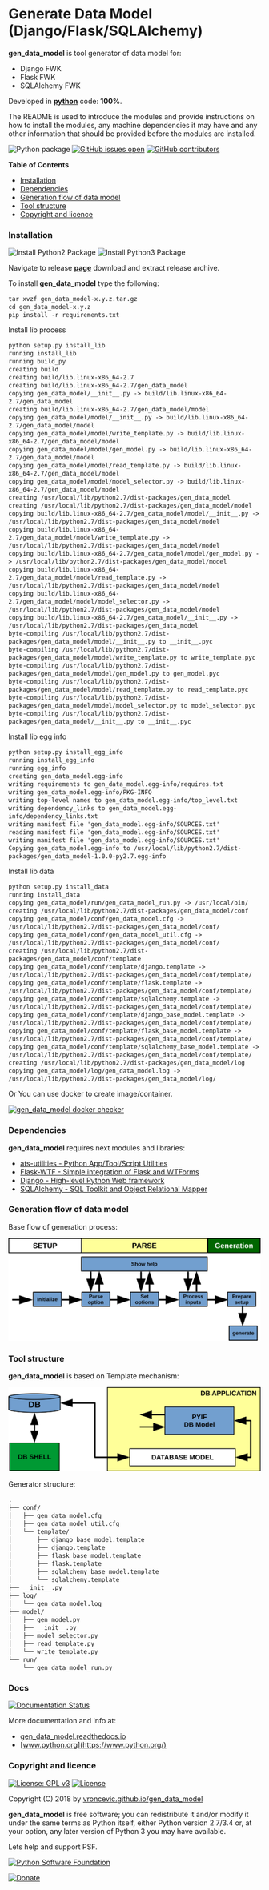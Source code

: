 # Generate Data Model (Django/Flask/SQLAlchemy)

**gen_data_model** is tool generator of data model for:

* Django FWK
* Flask FWK
* SQLAlchemy FWK

Developed in **[python](https://www.python.org/)** code: **100%**.

The README is used to introduce the modules and provide instructions on
how to install the modules, any machine dependencies it may have and any
other information that should be provided before the modules are installed.

![Python package](https://github.com/vroncevic/gen_data_model/workflows/Python%20package%20gen_data_model/badge.svg?branch=master) [![GitHub issues open](https://img.shields.io/github/issues/vroncevic/gen_data_model.svg)](https://github.com/vroncevic/gen_data_model/issues) [![GitHub contributors](https://img.shields.io/github/contributors/vroncevic/gen_data_model.svg)](https://github.com/vroncevic/gen_data_model/graphs/contributors)

<!-- START doctoc generated TOC please keep comment here to allow auto update -->
<!-- DON'T EDIT THIS SECTION, INSTEAD RE-RUN doctoc TO UPDATE -->
**Table of Contents**

- [Installation](#installation)
- [Dependencies](#dependencies)
- [Generation flow of data model](#generation-flow-of-data-model)
- [Tool structure](#tool-structure)
- [Copyright and licence](#copyright-and-licence)

<!-- END doctoc generated TOC please keep comment here to allow auto update -->

### Installation

![Install Python2 Package](https://github.com/vroncevic/gen_data_model/workflows/Install%20Python2%20Package%20gen_data_model/badge.svg?branch=master) ![Install Python3 Package](https://github.com/vroncevic/gen_data_model/workflows/Install%20Python3%20Package%20gen_data_model/badge.svg?branch=master)

Navigate to release **[page](https://github.com/vroncevic/gen_data_model/releases/tag/v1.0)** download and extract release archive.

To install **gen_data_model** type the following:

```
tar xvzf gen_data_model-x.y.z.tar.gz
cd gen_data_model-x.y.z
pip install -r requirements.txt
```

Install lib process
```
python setup.py install_lib
running install_lib
running build_py
creating build
creating build/lib.linux-x86_64-2.7
creating build/lib.linux-x86_64-2.7/gen_data_model
copying gen_data_model/__init__.py -> build/lib.linux-x86_64-2.7/gen_data_model
creating build/lib.linux-x86_64-2.7/gen_data_model/model
copying gen_data_model/model/__init__.py -> build/lib.linux-x86_64-2.7/gen_data_model/model
copying gen_data_model/model/write_template.py -> build/lib.linux-x86_64-2.7/gen_data_model/model
copying gen_data_model/model/gen_model.py -> build/lib.linux-x86_64-2.7/gen_data_model/model
copying gen_data_model/model/read_template.py -> build/lib.linux-x86_64-2.7/gen_data_model/model
copying gen_data_model/model/model_selector.py -> build/lib.linux-x86_64-2.7/gen_data_model/model
creating /usr/local/lib/python2.7/dist-packages/gen_data_model
creating /usr/local/lib/python2.7/dist-packages/gen_data_model/model
copying build/lib.linux-x86_64-2.7/gen_data_model/model/__init__.py -> /usr/local/lib/python2.7/dist-packages/gen_data_model/model
copying build/lib.linux-x86_64-2.7/gen_data_model/model/write_template.py -> /usr/local/lib/python2.7/dist-packages/gen_data_model/model
copying build/lib.linux-x86_64-2.7/gen_data_model/model/gen_model.py -> /usr/local/lib/python2.7/dist-packages/gen_data_model/model
copying build/lib.linux-x86_64-2.7/gen_data_model/model/read_template.py -> /usr/local/lib/python2.7/dist-packages/gen_data_model/model
copying build/lib.linux-x86_64-2.7/gen_data_model/model/model_selector.py -> /usr/local/lib/python2.7/dist-packages/gen_data_model/model
copying build/lib.linux-x86_64-2.7/gen_data_model/__init__.py -> /usr/local/lib/python2.7/dist-packages/gen_data_model
byte-compiling /usr/local/lib/python2.7/dist-packages/gen_data_model/model/__init__.py to __init__.pyc
byte-compiling /usr/local/lib/python2.7/dist-packages/gen_data_model/model/write_template.py to write_template.pyc
byte-compiling /usr/local/lib/python2.7/dist-packages/gen_data_model/model/gen_model.py to gen_model.pyc
byte-compiling /usr/local/lib/python2.7/dist-packages/gen_data_model/model/read_template.py to read_template.pyc
byte-compiling /usr/local/lib/python2.7/dist-packages/gen_data_model/model/model_selector.py to model_selector.pyc
byte-compiling /usr/local/lib/python2.7/dist-packages/gen_data_model/__init__.py to __init__.pyc
```

Install lib egg info
```
python setup.py install_egg_info
running install_egg_info
running egg_info
creating gen_data_model.egg-info
writing requirements to gen_data_model.egg-info/requires.txt
writing gen_data_model.egg-info/PKG-INFO
writing top-level names to gen_data_model.egg-info/top_level.txt
writing dependency_links to gen_data_model.egg-info/dependency_links.txt
writing manifest file 'gen_data_model.egg-info/SOURCES.txt'
reading manifest file 'gen_data_model.egg-info/SOURCES.txt'
writing manifest file 'gen_data_model.egg-info/SOURCES.txt'
Copying gen_data_model.egg-info to /usr/local/lib/python2.7/dist-packages/gen_data_model-1.0.0-py2.7.egg-info
```

Install lib data
```
python setup.py install_data
running install_data
copying gen_data_model/run/gen_data_model_run.py -> /usr/local/bin/
creating /usr/local/lib/python2.7/dist-packages/gen_data_model/conf
copying gen_data_model/conf/gen_data_model.cfg -> /usr/local/lib/python2.7/dist-packages/gen_data_model/conf/
copying gen_data_model/conf/gen_data_model_util.cfg -> /usr/local/lib/python2.7/dist-packages/gen_data_model/conf/
creating /usr/local/lib/python2.7/dist-packages/gen_data_model/conf/template
copying gen_data_model/conf/template/django.template -> /usr/local/lib/python2.7/dist-packages/gen_data_model/conf/template/
copying gen_data_model/conf/template/flask.template -> /usr/local/lib/python2.7/dist-packages/gen_data_model/conf/template/
copying gen_data_model/conf/template/sqlalchemy.template -> /usr/local/lib/python2.7/dist-packages/gen_data_model/conf/template/
copying gen_data_model/conf/template/django_base_model.template -> /usr/local/lib/python2.7/dist-packages/gen_data_model/conf/template/
copying gen_data_model/conf/template/flask_base_model.template -> /usr/local/lib/python2.7/dist-packages/gen_data_model/conf/template/
copying gen_data_model/conf/template/sqlalchemy_base_model.template -> /usr/local/lib/python2.7/dist-packages/gen_data_model/conf/template/
creating /usr/local/lib/python2.7/dist-packages/gen_data_model/log
copying gen_data_model/log/gen_data_model.log -> /usr/local/lib/python2.7/dist-packages/gen_data_model/log/
```

Or You can use docker to create image/container.

[![gen_data_model docker checker](https://github.com/vroncevic/gen_data_model/workflows/gen_data_model%20docker%20checker/badge.svg)](https://github.com/vroncevic/gen_data_model/actions?query=workflow%3A%22gen_data_model+docker+checker%22)

### Dependencies

**gen_data_model** requires next modules and libraries:

* [ats-utilities - Python App/Tool/Script Utilities](https://vroncevic.github.io/ats_utilities)
* [Flask-WTF - Simple integration of Flask and WTForms](https://pypi.org/project/Flask-WTF/)
* [Django - High-level Python Web framework](https://pypi.org/project/Django/)
* [SQLAlchemy -  SQL Toolkit and Object Relational Mapper](https://pypi.org/project/SQLAlchemy/)

### Generation flow of data model

Base flow of generation process:

![alt tag](https://raw.githubusercontent.com/vroncevic/gen_data_model/dev/docs/gen_data_model_flow.png)

### Tool structure

**gen_data_model** is based on Template mechanism:

![alt tag](https://raw.githubusercontent.com/vroncevic/gen_data_model/dev/docs/gen_data_model.png)

Generator structure:

```
.
├── conf/
│   ├── gen_data_model.cfg
│   ├── gen_data_model_util.cfg
│   └── template/
│       ├── django_base_model.template
│       ├── django.template
│       ├── flask_base_model.template
│       ├── flask.template
│       ├── sqlalchemy_base_model.template
│       └── sqlalchemy.template
├── __init__.py
├── log/
│   └── gen_data_model.log
├── model/
│   ├── gen_model.py
│   ├── __init__.py
│   ├── model_selector.py
│   ├── read_template.py
│   └── write_template.py
└── run/
    └── gen_data_model_run.py
```

### Docs

[![Documentation Status](https://readthedocs.org/projects/gen_data_model/badge/?version=latest)](https://gen_data_model.readthedocs.io/projects/gen_data_model/en/latest/?badge=latest)

More documentation and info at:
* [gen_data_model.readthedocs.io](https://gen_data_model.readthedocs.io/en/latest/)
* [www.python.org](https://www.python.org/)

### Copyright and licence

[![License: GPL v3](https://img.shields.io/badge/License-GPLv3-blue.svg)](https://www.gnu.org/licenses/gpl-3.0) [![License](https://img.shields.io/badge/License-Apache%202.0-blue.svg)](https://opensource.org/licenses/Apache-2.0)

Copyright (C) 2018 by [vroncevic.github.io/gen_data_model](https://vroncevic.github.io/gen_data_model/)

**gen_data_model** is free software; you can redistribute it and/or modify
it under the same terms as Python itself, either Python version 2.7/3.4 or,
at your option, any later version of Python 3 you may have available.

Lets help and support PSF.

[![Python Software Foundation](https://raw.githubusercontent.com/vroncevic/gen_data_model/dev/docs/psf-logo-alpha.png)](https://www.python.org/psf/)

[![Donate](https://www.paypalobjects.com/en_US/i/btn/btn_donateCC_LG.gif)](https://psfmember.org/index.php?q=civicrm/contribute/transact&reset=1&id=2)
